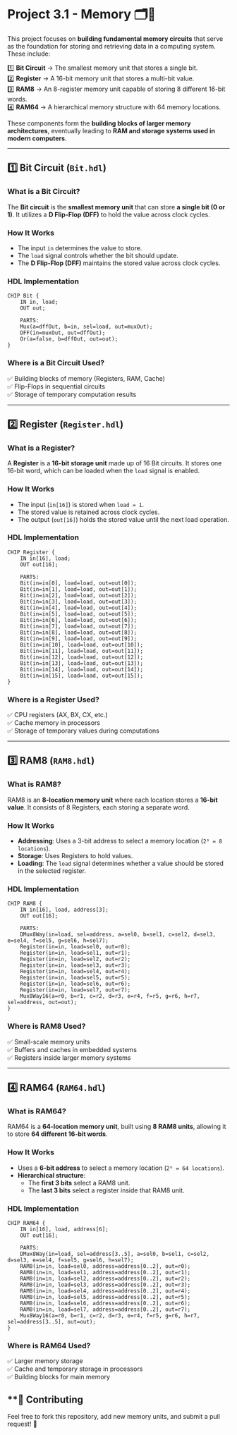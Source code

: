 # **Project 3.1 - Memory** 🗂️💾  

This project focuses on **building fundamental memory circuits** that serve as the foundation for storing and retrieving data in a computing system. These include:

1️⃣ **Bit Circuit** → The smallest memory unit that stores a single bit.  
2️⃣ **Register** → A 16-bit memory unit that stores a multi-bit value.  
3️⃣ **RAM8** → An 8-register memory unit capable of storing 8 different 16-bit words.  
4️⃣ **RAM64** → A hierarchical memory structure with 64 memory locations.  

These components form the **building blocks of larger memory architectures**, eventually leading to **RAM and storage systems used in modern computers**.

---

## **1️⃣ Bit Circuit (`Bit.hdl`)**  
### **What is a Bit Circuit?**  
The **Bit circuit** is the **smallest memory unit** that can store **a single bit (0 or 1)**. It utilizes a **D Flip-Flop (DFF)** to hold the value across clock cycles.

### **How It Works**  
- The input `in` determines the value to store.  
- The `load` signal controls whether the bit should update.  
- The **D Flip-Flop (DFF)** maintains the stored value across clock cycles.  

### **HDL Implementation**  
```hdl
CHIP Bit {
    IN in, load;
    OUT out;

    PARTS:
    Mux(a=dffOut, b=in, sel=load, out=muxOut);
    DFF(in=muxOut, out=dffOut);
    Or(a=false, b=dffOut, out=out);
}
```
### **Where is a Bit Circuit Used?**  
✅ Building blocks of memory (Registers, RAM, Cache)  
✅ Flip-Flops in sequential circuits  
✅ Storage of temporary computation results  

---

## **2️⃣ Register (`Register.hdl`)**  
### **What is a Register?**  
A **Register** is a **16-bit storage unit** made up of 16 Bit circuits. It stores one 16-bit word, which can be loaded when the `load` signal is enabled.

### **How It Works**  
- The input (`in[16]`) is stored when `load = 1`.
- The stored value is retained across clock cycles.
- The output (`out[16]`) holds the stored value until the next load operation.

### **HDL Implementation**  
```hdl
CHIP Register {
    IN in[16], load;
    OUT out[16];

    PARTS:
    Bit(in=in[0], load=load, out=out[0]);
    Bit(in=in[1], load=load, out=out[1]);
    Bit(in=in[2], load=load, out=out[2]);
    Bit(in=in[3], load=load, out=out[3]);
    Bit(in=in[4], load=load, out=out[4]);
    Bit(in=in[5], load=load, out=out[5]);
    Bit(in=in[6], load=load, out=out[6]);
    Bit(in=in[7], load=load, out=out[7]);
    Bit(in=in[8], load=load, out=out[8]);
    Bit(in=in[9], load=load, out=out[9]);
    Bit(in=in[10], load=load, out=out[10]);
    Bit(in=in[11], load=load, out=out[11]);
    Bit(in=in[12], load=load, out=out[12]);
    Bit(in=in[13], load=load, out=out[13]);
    Bit(in=in[14], load=load, out=out[14]);
    Bit(in=in[15], load=load, out=out[15]);
}
```
### **Where is a Register Used?**  
✅ CPU registers (AX, BX, CX, etc.)  
✅ Cache memory in processors  
✅ Storage of temporary values during computations  

---

## **3️⃣ RAM8 (`RAM8.hdl`)**  
### **What is RAM8?**  
RAM8 is an **8-location memory unit** where each location stores a **16-bit value**. It consists of 8 Registers, each storing a separate word.

### **How It Works**  
- **Addressing**: Uses a 3-bit address to select a memory location (`2³ = 8 locations`).
- **Storage**: Uses Registers to hold values.
- **Loading**: The `load` signal determines whether a value should be stored in the selected register.

### **HDL Implementation**  
```hdl
CHIP RAM8 {
    IN in[16], load, address[3];
    OUT out[16];

    PARTS:
    DMux8Way(in=load, sel=address, a=sel0, b=sel1, c=sel2, d=sel3, e=sel4, f=sel5, g=sel6, h=sel7);
    Register(in=in, load=sel0, out=r0);
    Register(in=in, load=sel1, out=r1);
    Register(in=in, load=sel2, out=r2);
    Register(in=in, load=sel3, out=r3);
    Register(in=in, load=sel4, out=r4);
    Register(in=in, load=sel5, out=r5);
    Register(in=in, load=sel6, out=r6);
    Register(in=in, load=sel7, out=r7);
    Mux8Way16(a=r0, b=r1, c=r2, d=r3, e=r4, f=r5, g=r6, h=r7, sel=address, out=out);
}
```
### **Where is RAM8 Used?**  
✅ Small-scale memory units  
✅ Buffers and caches in embedded systems  
✅ Registers inside larger memory systems  

---

## **4️⃣ RAM64 (`RAM64.hdl`)**  
### **What is RAM64?**  
RAM64 is a **64-location memory unit**, built using **8 RAM8 units**, allowing it to store **64 different 16-bit words**.

### **How It Works**  
- Uses a **6-bit address** to select a memory location (`2⁶ = 64 locations`).
- **Hierarchical structure**:
  - The **first 3 bits** select a RAM8 unit.
  - The **last 3 bits** select a register inside that RAM8 unit.

### **HDL Implementation**  
```hdl
CHIP RAM64 {
    IN in[16], load, address[6];
    OUT out[16];

    PARTS:
    DMux8Way(in=load, sel=address[3..5], a=sel0, b=sel1, c=sel2, d=sel3, e=sel4, f=sel5, g=sel6, h=sel7);
    RAM8(in=in, load=sel0, address=address[0..2], out=r0);
    RAM8(in=in, load=sel1, address=address[0..2], out=r1);
    RAM8(in=in, load=sel2, address=address[0..2], out=r2);
    RAM8(in=in, load=sel3, address=address[0..2], out=r3);
    RAM8(in=in, load=sel4, address=address[0..2], out=r4);
    RAM8(in=in, load=sel5, address=address[0..2], out=r5);
    RAM8(in=in, load=sel6, address=address[0..2], out=r6);
    RAM8(in=in, load=sel7, address=address[0..2], out=r7);
    Mux8Way16(a=r0, b=r1, c=r2, d=r3, e=r4, f=r5, g=r6, h=r7, sel=address[3..5], out=out);
}
```
### **Where is RAM64 Used?**  
✅ Larger memory storage  
✅ Cache and temporary storage in processors  
✅ Building blocks for main memory  


## **📩 Contributing
Feel free to fork this repository, add new memory units, and submit a pull request! 🚀
